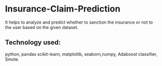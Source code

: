 # Insurance-Claim-Prediction

It helps to analyze and predict whether to sanction the insurance or not to the user based on the given dataset.
## Technology used:  
python, pandas scikit-learn, matplotlib, seaborn,numpy, Adaboost classifier, Smote.

